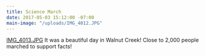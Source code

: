 ```yaml
---
title: Science March
date: 2017-05-03 15:12:00 -07:00
main-image: "/uploads/IMG_4012.JPG"
---
```


[IMG_4013.JPG](/uploads/IMG_4013.JPG)
It was a beautiful day in Walnut Creek! Close to 2,000 people marched to support facts!